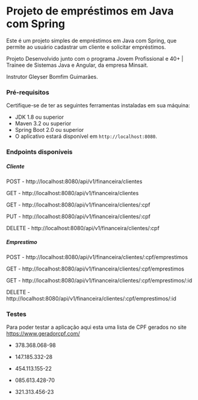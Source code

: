 # Projeto de empréstimos em Java com Spring

Este é um projeto simples de empréstimos em Java com Spring, que permite ao usuário cadastrar um cliente e solicitar empréstimos.

Projeto Desenvolvido junto com o programa Jovem Profissional e 40+ | Trainee de Sistemas Java e Angular, da empresa Minsait.

Instrutor Gleyser Bomfim Guimarães.



### Pré-requisitos

Certifique-se de ter as seguintes ferramentas instaladas em sua máquina:

* JDK 1.8 ou superior
* Maven 3.2 ou superior
* Spring Boot 2.0 ou superior
* O aplicativo estará disponível em `http://localhost:8080`.



### Endpoints disponíveis

##### Cliente

POST - http://localhost:8080/api/v1/financeira/clientes

GET - http://localhost:8080/api/v1/financeira/clientes

GET - http://localhost:8080/api/v1/financeira/clientes/:cpf

PUT - http://localhost:8080/api/v1/financeira/clientes/:cpf

DELETE - http://localhost:8080/api/v1/financeira/clientes/:cpf

##### Emprestimo

POST - http://localhost:8080/api/v1/financeira/clientes/:cpf/emprestimos

GET - http://localhost:8080/api/v1/financeira/clientes/:cpf/emprestimos

GET - http://localhost:8080/api/v1/financeira/clientes/:cpf/emprestimos/:id

DELETE - http://localhost:8080/api/v1/financeira/clientes/:cpf/emprestimos/:id



### Testes

Para poder testar a aplicação aqui esta uma lista de CPF gerados no site https://www.geradorcpf.com/

- 378.368.068-98

- 147.185.332-28

- 454.113.155-22

- 085.613.428-70

- 321.313.456-23





